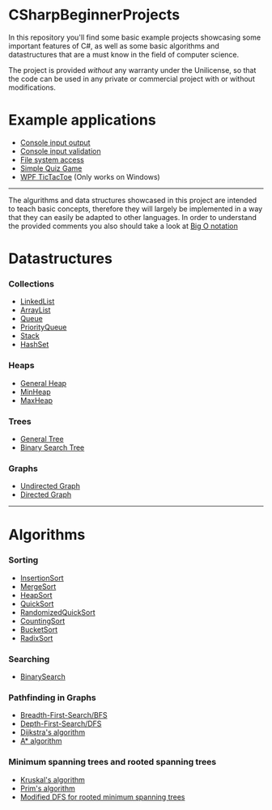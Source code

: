 # CSharpBeginnerProjects
In this repository you'll find some basic example projects showcasing some important features of C#, as well as some basic algorithms and datastructures that are a must know in the field of computer science.

The project is provided _without_ any warranty under the Unilicense, so that the code can be used in any private or commercial project with or without modifications.

# Example applications
  * [Console input output](https://github.com/lunardoggo/CSharpBeginnerProjects/tree/main/Projects/LunarDoggo.Beginners.ConsoleIO)
  * [Console input validation](https://github.com/lunardoggo/CSharpBeginnerProjects/tree/main/Projects/LunarDoggo.Beginners.ConsoleIOValidation)
  * [File system access](https://github.com/lunardoggo/CSharpBeginnerProjects/tree/main/Projects/LunarDoggo.FileSystemTree)
  * [Simple Quiz Game](https://github.com/lunardoggo/CSharpBeginnerProjects/tree/main/Projects/LunarDoggo.QuizGame)
  * [WPF TicTacToe](https://github.com/lunardoggo/CSharpBeginnerProjects/tree/main/Projects/LunarDoggo.TicTacToe) (Only works on Windows)

---

The algurithms and data structures showcased in this project are intended to teach basic concepts, therefore they will largely be implemented in a way that they can easily be adapted to other languages. In order to understand the provided comments you also should take a look at [Big O notation](https://github.com/lunardoggo/CSharpBeginnerProjects/blob/main/Concepts/Big%20O%20notation.md)

# Datastructures
### **Collections**
  * [LinkedList](https://github.com/lunardoggo/CSharpBeginnerProjects/blob/main/Datastructures/Collections/LinkedList.cs)
  * [ArrayList](https://github.com/lunardoggo/CSharpBeginnerProjects/blob/main/Datastructures/Collections/ArrayList.cs)
  * [Queue](https://github.com/lunardoggo/CSharpBeginnerProjects/blob/main/Datastructures/Collections/Queue.cs)
  * [PriorityQueue](https://github.com/lunardoggo/CSharpBeginnerProjects/)
  * [Stack](https://github.com/lunardoggo/CSharpBeginnerProjects/blob/main/Datastructures/Collections/Stack.cs)
  * [HashSet](https://github.com/lunardoggo/CSharpBeginnerProjects/)

### **Heaps**
  * [General Heap](https://github.com/lunardoggo/CSharpBeginnerProjects/)
  * [MinHeap](https://github.com/lunardoggo/CSharpBeginnerProjects/)
  * [MaxHeap](https://github.com/lunardoggo/CSharpBeginnerProjects/)

### **Trees**
  * [General Tree](https://github.com/lunardoggo/CSharpBeginnerProjects/)
  * [Binary Search Tree](https://github.com/lunardoggo/CSharpBeginnerProjects/)

### **Graphs**
  * [Undirected Graph](https://github.com/lunardoggo/CSharpBeginnerProjects/tree/main/Datastructures/Graphs)
  * [Directed Graph](https://github.com/lunardoggo/CSharpBeginnerProjects/tree/main/Datastructures/Graphs)

---

# Algorithms
### **Sorting**
  * [InsertionSort](https://github.com/lunardoggo/CSharpBeginnerProjects/blob/main/Algorithms/Sorting/InsertionSort.cs)
  * [MergeSort](https://github.com/lunardoggo/CSharpBeginnerProjects/)
  * [HeapSort](https://github.com/lunardoggo/CSharpBeginnerProjects/)
  * [QuickSort](https://github.com/lunardoggo/CSharpBeginnerProjects/)
  * [RandomizedQuickSort](https://github.com/lunardoggo/CSharpBeginnerProjects/)
  * [CountingSort](https://github.com/lunardoggo/CSharpBeginnerProjects/)
  * [BucketSort](https://github.com/lunardoggo/CSharpBeginnerProjects/)
  * [RadixSort](https://github.com/lunardoggo/CSharpBeginnerProjects/)

### **Searching**
  * [BinarySearch](https://github.com/lunardoggo/CSharpBeginnerProjects/)

### **Pathfinding in Graphs**
  * [Breadth-First-Search/BFS](https://github.com/lunardoggo/CSharpBeginnerProjects/blob/main/Algorithms/Graphs/Pathfinding/BreadthFirstSearch.cs)
  * [Depth-First-Search/DFS](https://github.com/lunardoggo/CSharpBeginnerProjects/blob/main/Algorithms/Graphs/Pathfinding/DepthFirstSearch.cs)
  * [Dijkstra's algorithm](https://github.com/lunardoggo/CSharpBeginnerProjects/)
  * [A* algorithm](https://github.com/lunardoggo/CSharpBeginnerProjects/)

### **Minimum spanning trees and rooted spanning trees**
  * [Kruskal's algorithm](https://github.com/lunardoggo/CSharpBeginnerProjects/)
  * [Prim's algorithm](https://github.com/lunardoggo/CSharpBeginnerProjects/)
  * [Modified DFS for rooted minimum spanning trees](https://github.com/lunardoggo/CSharpBeginnerProjects/)
